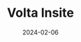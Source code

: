---  
layout: startup_page  
title: "Volta Insite"  
id: "voltainsite.com"  
permalink: "/voltainsitevoltainsite.com02062024/"  
website: "https://www.voltainsite.com/"  
funding_round: "Seed"  
funding_amount: "$7M"  
investors: ""  
about: "Volta Insite develops InsiteAI, an advanced tool for monitoring vital electrical assets to eliminate costly downtime. It offers predictive maintenance and real-time insights using cutting-edge, cloud-based technologies, going beyond current building automation solutions to diagnose electrical issues accurately and quickly."  
markets: "Electrical Asset Management, Predictive Maintenance, Analytics, Industrial, Real Time, Software"  
hq: "Charlotte, North Carolina, United States"  
founded_year: "2017"  
linkedin: "https://www.linkedin.com/company/volta-insite"  
twitter: ""  
instagram: ""  
facebook: ""  
crunchbase: "https://www.crunchbase.com/organization/volta-insite"  
pitchbook: ""  

date_display: "06-Feb-2024"  
date: "2024-02-06"

# SEO Optimization  
meta_title: "Volta Insite - Seed Funding ($7M)"  
meta_description: "Volta Insite, Volta Insite develops InsiteAI, an advanced tool for monitoring vital electrical assets to eliminate costly downtime. It offers predictive maintenance..."  
meta_keywords: "Volta Insite, Electrical Asset Management, Predictive Maintenance, Analytics, Industrial, Real Time, Software, Seed funding"  
canonical_url: "https://startup.projectstartups.com/voltainsitevoltainsite.com02062024/"  
---